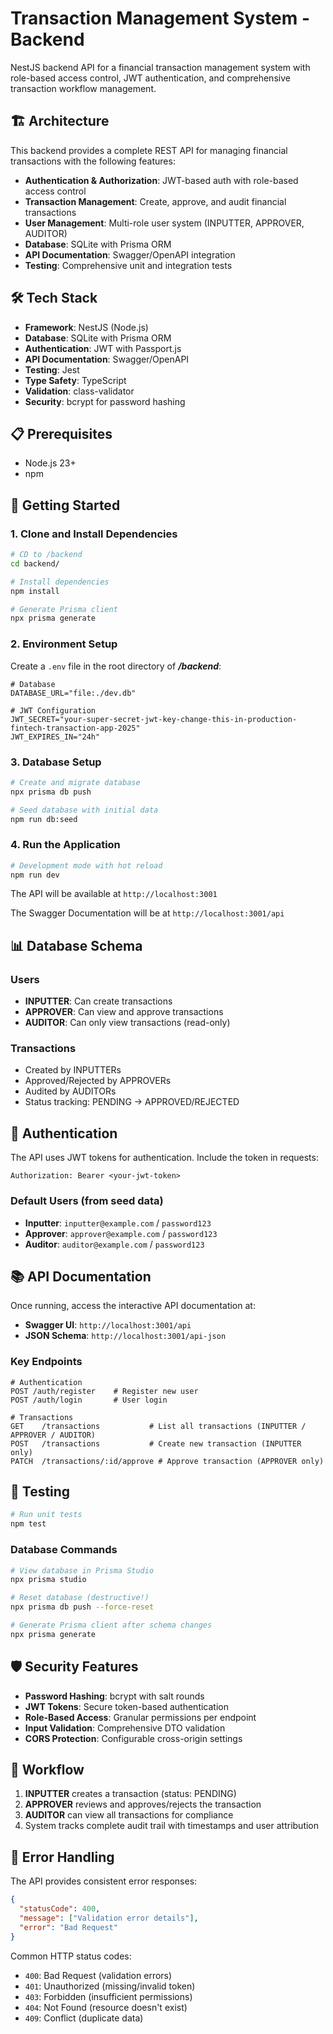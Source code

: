 # Transaction Management System - Backend

NestJS backend API for a financial transaction management system with role-based access control, JWT authentication, and comprehensive transaction workflow management.

## 🏗️ Architecture

This backend provides a complete REST API for managing financial transactions with the following features:

- **Authentication & Authorization**: JWT-based auth with role-based access control
- **Transaction Management**: Create, approve, and audit financial transactions
- **User Management**: Multi-role user system (INPUTTER, APPROVER, AUDITOR)
- **Database**: SQLite with Prisma ORM
- **API Documentation**: Swagger/OpenAPI integration
- **Testing**: Comprehensive unit and integration tests

## 🛠️ Tech Stack

- **Framework**: NestJS (Node.js)
- **Database**: SQLite with Prisma ORM
- **Authentication**: JWT with Passport.js
- **API Documentation**: Swagger/OpenAPI
- **Testing**: Jest
- **Type Safety**: TypeScript
- **Validation**: class-validator
- **Security**: bcrypt for password hashing

## 📋 Prerequisites

- Node.js 23+
- npm 

## 🚀 Getting Started

### 1. Clone and Install Dependencies

```bash
# CD to /backend
cd backend/

# Install dependencies
npm install

# Generate Prisma client
npx prisma generate
```

### 2. Environment Setup

Create a `.env` file in the root directory of ***/backend***:

```env
# Database
DATABASE_URL="file:./dev.db"

# JWT Configuration
JWT_SECRET="your-super-secret-jwt-key-change-this-in-production-fintech-transaction-app-2025"
JWT_EXPIRES_IN="24h"

```

### 3. Database Setup

```bash
# Create and migrate database
npx prisma db push

# Seed database with initial data
npm run db:seed
```

### 4. Run the Application

```bash
# Development mode with hot reload
npm run dev
```

The API will be available at `http://localhost:3001`

The Swagger Documentation will be at `http://localhost:3001/api`

## 📊 Database Schema

### Users

- **INPUTTER**: Can create transactions
- **APPROVER**: Can view and approve transactions
- **AUDITOR**: Can only view transactions (read-only)

### Transactions

- Created by INPUTTERs
- Approved/Rejected by APPROVERs
- Audited by AUDITORs
- Status tracking: PENDING → APPROVED/REJECTED

## 🔐 Authentication

The API uses JWT tokens for authentication. Include the token in requests:

```http
Authorization: Bearer <your-jwt-token>
```

### Default Users (from seed data)

- **Inputter**: `inputter@example.com` / `password123`
- **Approver**: `approver@example.com` / `password123`
- **Auditor**: `auditor@example.com` / `password123`

## 📚 API Documentation

Once running, access the interactive API documentation at:

- **Swagger UI**: `http://localhost:3001/api`
- **JSON Schema**: `http://localhost:3001/api-json`

### Key Endpoints

```http
# Authentication
POST /auth/register    # Register new user
POST /auth/login       # User login

# Transactions
GET    /transactions           # List all transactions (INPUTTER / APPROVER / AUDITOR)
POST   /transactions           # Create new transaction (INPUTTER only)
PATCH  /transactions/:id/approve # Approve transaction (APPROVER only)
```

## 🧪 Testing

```bash
# Run unit tests
npm test
```

### Database Commands

```bash
# View database in Prisma Studio
npx prisma studio

# Reset database (destructive!)
npx prisma db push --force-reset

# Generate Prisma client after schema changes
npx prisma generate
```

## 🛡️ Security Features

- **Password Hashing**: bcrypt with salt rounds
- **JWT Tokens**: Secure token-based authentication
- **Role-Based Access**: Granular permissions per endpoint
- **Input Validation**: Comprehensive DTO validation
- **CORS Protection**: Configurable cross-origin settings

## 🔄 Workflow

1. **INPUTTER** creates a transaction (status: PENDING)
2. **APPROVER** reviews and approves/rejects the transaction
3. **AUDITOR** can view all transactions for compliance
4. System tracks complete audit trail with timestamps and user attribution

## 🚨 Error Handling

The API provides consistent error responses:

```json
{
  "statusCode": 400,
  "message": ["Validation error details"],
  "error": "Bad Request"
}
```

Common HTTP status codes:

- `400`: Bad Request (validation errors)
- `401`: Unauthorized (missing/invalid token)
- `403`: Forbidden (insufficient permissions)
- `404`: Not Found (resource doesn't exist)
- `409`: Conflict (duplicate data)

